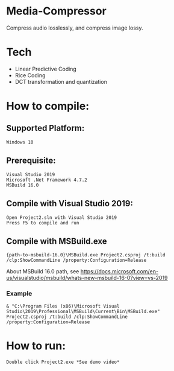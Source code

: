 # Media-Compressor

Compress audio losslessly, and compress image lossy.

# Tech
- Linear Predictive Coding
- Rice Coding
- DCT transformation and quantization

# How to compile:
## Supported Platform:
    Windows 10 
## Prerequisite:
    Visual Studio 2019
    Microsoft .Net Framework 4.7.2
    MSBuild 16.0

## Compile with Visual Studio 2019: 
    Open Project2.sln with Visual Studio 2019
    Press F5 to compile and run

## Compile with MSBuild.exe
    {path-to-msbuild-16.0}\MSBuild.exe Project2.csproj /t:build /clp:ShowCommandLine /property:Configuration=Release
About MSBuild 16.0 path, see https://docs.microsoft.com/en-us/visualstudio/msbuild/whats-new-msbuild-16-0?view=vs-2019
### Example
    & "C:\Program Files (x86)\Microsoft Visual Studio\2019\Professional\MSBuild\Current\Bin\MSBuild.exe" Project2.csproj /t:build /clp:ShowCommandLine /property:Configuration=Release

# How to run:
    Double click Project2.exe *See demo video*
